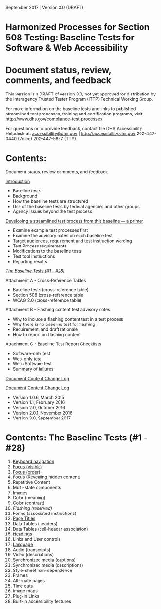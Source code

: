 September 2017 | Version 3.0 (DRAFT)

Harmonized Processes for Section 508 Testing: Baseline Tests for Software & Web Accessibility
==============================================

# Document status, review, comments, and feedback
This version is a DRAFT of version 3.0, not yet approved for distribution by the Interagency Trusted Tester Program (ITTP) Technical Working Group.

For more information on the baseline tests and links to published streamlined test processes, training and certification programs, visit:
<http://www.dhs.gov/compliance-test-processes>

For questions or to provide feedback, contact the DHS Accessibility Helpdesk at:
<accessibility@dhs.gov> | <http://accessibility.dhs.gov>
202-447-0440 (Voice)
202-447-5857 (TTY)

# Contents:

Document status, review comments, and feedback

[Introduction](introduction.md)
* Baseline tests
* Background
* How the baseline tests are structured
* Use of the baseline tests by federal agencies and other groups
* Agency issues beyond the test process

[Developing a streamlined test process from this baseline — a primer](DevelopTestProcess.md)
* Examine example test processes first
* Examine the advisory notes on each baseline test
* Target audiences, requirement and test instruction wording
* Test Process requirements
* Modifications to the baseline tests
* Test tool instructions
* Reporting results

[*The Baseline Tests (\#1 - \#28)*](#contents-the-baseline-tests-1---28)

Attachment A - Cross-Reference Tables
* Baseline tests (cross-reference table)
* Section 508 (cross-reference table
* WCAG 2.0 (cross-reference table)

Attachment B - Flashing content test advisory notes
* Why to include a flashing content test in a test process
* Why there is no baseline test for flashing
* Requirement, and draft rationale
* How to report on flashing content

Attachment C - Baseline Test Report Checklists
* Software-only test
* Web-only test
* Web+Software test
* Summary of failures

[Document Content Change Log](DocumentChange.md)

[Document Content Change Log](DocumentChange1.md)
* Version 1.0.6, March 2015
* Version 1.1, February 2016
* Version 2.0, October 2016
* Version 2.0.1, November 2016
* Version 3.0, September 2017

# Contents: The Baseline Tests (\#1 - \#28)
1. [Keyboard navigation](1KeyboardNavigation.md)
2. [Focus (visible)](2FocusVisible.md)
3. [Focus (order)](3FocusOrder.md)
4. Focus (Revealing hidden content)
5. Repetitive Content
6. Multi-state components
7. Images
8. Color (meaning)
9. Color (contrast)
10. *Flashing (reserved)*
11. Forms (associated instructions)
12. [Page Titles](12PageTitles.md)
13. Data Tables (headers)
14. Data Tables (cell-header association)
15. [Headings](15Headings.md)
16. Links and User controls
17. [Language](17Language.md)
18. Audio (transcripts)
19. Video (descriptions)
20. Synchronized media (captions)
21. Synchronized media (descriptions)
22. Style-sheet non-dependence
23. Frames
24. Alternate pages
25. Time outs
26. Image maps
27. Plug-in Links
28. Built-in accessibility features
